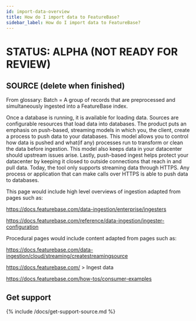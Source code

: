 ```yaml
---
id: import-data-overview
title: How do I import data to FeatureBase?
sidebar_label: How do I import data to FeatureBase?
---
```


# STATUS: ALPHA (NOT READY FOR REVIEW)


## SOURCE (delete when finished)

From glossary: Batch = A group of records that are preprocessed and simultaneously ingested into a FeatureBase index.





Once a database is running, it is available for loading data. Sources are configurable resources that load data into databases. The product puts an emphasis on push-based, streaming models in which you, the client, create a process to push data to your databases. This model allows you to control how data is pushed and what(if any) processes run to transform or clean the data before ingestion. This model also keeps data in your datacenter should upstream issues arise. Lastly, push-based ingest helps protect your datacenter by keeping it closed to outside connections that reach in and pull data. Today, the tool only supports streaming data through HTTPS. Any process or application that can make calls over HTTPS is able to push data to databases.

This page would include high level overviews of ingestion adapted from pages such as:

https://docs.featurebase.com/data-ingestion/enterprise/ingesters

https://docs.featurebase.com/reference/data-ingestion/ingester-configuration



Procedural pages would include content adapted from pages such as:

https://docs.featurebase.com/data-ingestion/cloud/streaming/createstreamingsource

https://docs.featurebase.com/ > Ingest data

https://docs.featurebase.com/how-tos/consumer-examples

## Get support

{% include /docs/get-support-source.md %}
